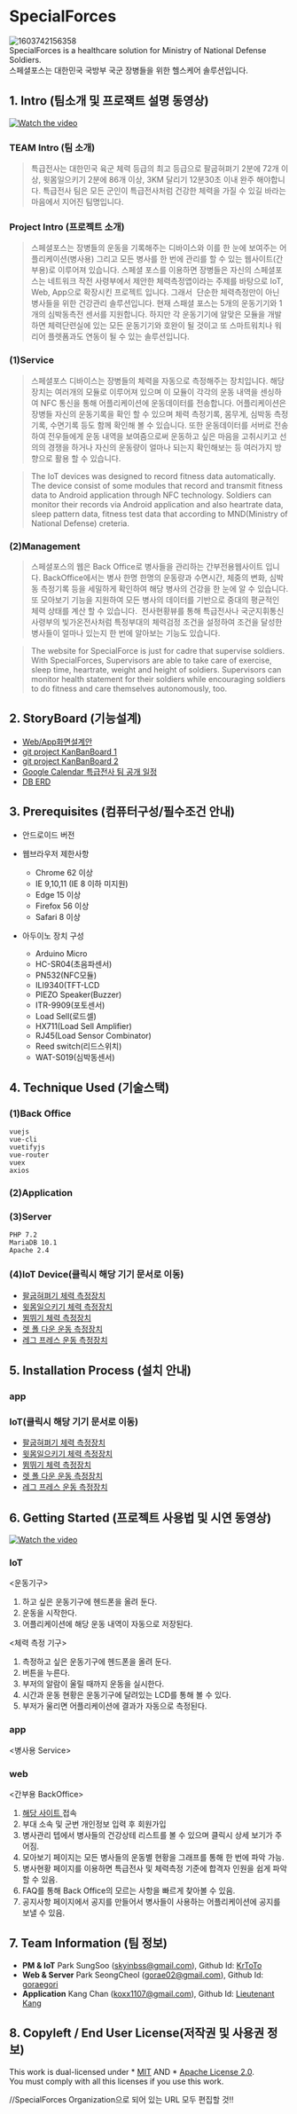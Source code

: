 # SpecialForces
![1603742156358](https://user-images.githubusercontent.com/26067127/97261793-eb641b00-1862-11eb-9595-28c4e3f7ec9e.jpg)</br>
SpecialForces is a healthcare solution for Ministry of National Defense Soldiers.</br>
스페셜포스는 대한민국 국방부 국군 장병들을 위한 헬스케어 솔루션입니다.

## 1. Intro (팀소개 및 프로잭트 설명 동영상)
[![Watch the video](https://img.youtube.com/vi/LjX3eVQdIyk/0.jpg)](https://www.youtube.com/watch?time_continue=117&v=LjX3eVQdIyk)</br>

### TEAM Intro (팀 소개)
>특급전사는 대한민국 육군 체력 등급의 최고 등급으로 팔굽혀펴기 2분에 72개 이상, 윗몸일으키기 2분에 86개 이상, 3KM 달리기 12분30초 이내 완주 해야합니다. 특급전사 팀은 모든 군인이 특급전사처럼 건강한 체력을 가질 수 있길 바라는 마음에서 지어진 팀명입니다.

### Project Intro (프로젝트 소개)
>스페셜포스는 장병들의 운동을 기록해주는 디바이스와 이를 한 눈에 보여주는 어플리케이션(병사용) 그리고 모든 병사를 한 번에 관리를 할 수 있는 웹사이트(간부용)로 이루어져 있습니다. 스페셜 포스를 이용하면 장병들은 자신의 스페셜포스는 네트워크 작전 사령부에서 제안한 체력측정앱이라는 주제를 바탕으로 IoT, Web, App으로 확장시킨 프로젝트 입니다. 그래서  단순한 체력측정만이 아닌 병사들을 위한 건강관리 솔루션입니다. 현재 스패셜 포스는 5개의 운동기기와 1개의 심박동측전 센서를 지원합니다. 하지만 각 운동기기에 알맞은 모듈을 개발하면 체력단련실에 있는 모든 운동기기와 호완이 될 것이고 또 스마트워치나 워리어 플렛폼과도 연동이 될 수 있는 솔루션입니다.

### (1)Service
>스페셜포스 디바이스는 장병들의 체력을 자동으로 측정해주는 장치입니다. 해당 장치는 여러개의 모듈로 이루어져 있으며 이 모듈이 각각의 운동 내역을 센싱하여 NFC 통신을 통해 어플리케이션에 운동데이터를 전송합니다. 어플리케이션은 장병들 자신의 운동기록을 확인 할 수 있으며 체력 측정기록, 몸무게, 심박동 측정기록, 수면기록 등도 함께 확인해 볼 수 있습니다. 또한 운동데이터를 서버로 전송하여 전우들에게 운동 내역을 보여줌으로써 운동하고 싶은 마음을 고취시키고 선의의 경쟁을 하거나 자신의 운동량이 얼마나 되는지 확인해보는 등 여러가지 방향으로 활용 할 수 있습니다.

>The IoT devices was designed to record fitness data automatically. The device consist of some modules that record and transmit fitness data to Android application through NFC technology. Soldiers can monitor their records via Android application and also heartrate data, sleep pattern data, fitness test data that according to MND(Ministry of National Defense) creteria.
### (2)Management
>스페셜포스의 웹은 Back Office로 병사들을 관리하는 간부전용웹사이트 입니다. BackOffice에서는 병사 한명 한명의 운동량과 수면시간, 체중의 변화, 심박동 측정기록 등을 세밀하게 확인하여 해당 병사의 건강을 한 눈에 알 수 있습니다. 또 모아보기 기능을 지원하여 모든 병사의 데이터를 기반으로 중대의 평균적인 체력 상태를 계산 할 수 있습니다.  전사현황뷰를 통해 특급전사나 국군지휘통신사령부의 빛가온전사처럼 특정부대의 체력검정 조건을 설정하여 조건을 달성한 병사들이 얼마나 있는지 한 번에 알아보는 기능도 있습니다.

>The website for SpecialForce is just for cadre that supervise soldiers. With SpecialForces, Supervisors are able to take care of exercise, sleep time, heartrate, weight and height of soldiers. Supervisors can monitor health statement for their soldiers while encouraging soldiers to do fitness and care themselves autonomously, too.
## 2. StoryBoard (기능설계)
- <a href = "화면정의서"> Web/App화면설계안 </a>
- <a href = "https://github.com/orgs/SpecailForces/projects/1"> git project KanBanBoard 1 </a>
- <a href = "https://github.com/osamhack2020/App_SpecialForces_SpecialWarrior/projects/2"> git project KanBanBoard 2 </a>
- <a href = "https://calendar.google.com/calendar/u/0?cid=OG1yZ3FhYTI5MTMwN2FldTZucDdvbXEwcmNAZ3JvdXAuY2FsZW5kYXIuZ29vZ2xlLmNvbQ"> Google Calendar 특급전사 팀 공개 일정 </a>
- <a href = "https://www.erdcloud.com/d/x3pmnS3jFMrxiPcaW"> DB ERD </a>

## 3. Prerequisites (컴퓨터구성/필수조건 안내)
- 안드로이드 버전

- 웹브라우저 제한사항
    - Chrome 62 이상
    - IE 9,10,11 (IE 8 이하 미지원)
    - Edge 15 이상
    - Firefox 56 이상
    - Safari 8 이상

- 아두이노 장치 구성
    - Arduino Micro
    - HC-SR04(초음파센서)
    - PN532(NFC모듈)
    - ILI9340(TFT-LCD
    - PIEZO Speaker(Buzzer)
    - ITR-9909(포토센서)
    - Load Sell(로드셀)
    - HX711(Load Sell Amplifier)
    - RJ45(Load Sensor Combinator)
    - Reed switch(리드스위치)
    - WAT-S019(심박동센서)

## 4. Technique Used (기술스택)
### (1)Back Office
    vuejs
    vue-cli
    vuetifyjs
    vue-router
    vuex
    axios
### (2)Application

### (3)Server
    PHP 7.2
    MariaDB 10.1
    Apache 2.4
### (4)IoT Device(클릭시 해당 기기 문서로 이동)
- <a href = "https://github.com/SpecailForces/SpecialForces-IoT/tree/master/devices/push_up#specialforces-push-up-auto-measuring-device">팔굽혀펴기 체력 측정장치</a>
- <a href = "https://github.com/SpecailForces/SpecialForces-IoT/tree/master/devices/sit_up#specialforces-sit-up-auto-measuring-device">윗몸일으키기 체력 측정장치</a>
- <a href = "https://github.com/SpecailForces/SpecialForces-IoT/tree/master/devices/run#specialforces-running-auto-measuring-device">뜀뛰기 체력 측정장치</a>
- <a href = "https://github.com/SpecailForces/SpecialForces-IoT/tree/master/devices/lat_pull_down#specialforces-lat-pull-down-auto-measuring-device">렛 폴 다운 운동 측정장치</a>
- <a href = "https://github.com/SpecailForces/SpecialForces-IoT/tree/master/devices/leg_press#specialforces-leg-press-auto-measuring-device">레그 프레스 운동 측정장치</a>

## 5. Installation Process (설치 안내)

### app

### IoT(클릭시 해당 기기 문서로 이동)
- <a href = "https://github.com/SpecailForces/SpecialForces-IoT/tree/master/devices/push_up#installation-process-%EC%84%A4%EC%B9%98-%EC%95%88%EB%82%B4">팔굽혀펴기 체력 측정장치</a>
- <a href = "https://github.com/SpecailForces/SpecialForces-IoT/tree/master/devices/sit_up#installation-process-%EC%84%A4%EC%B9%98-%EC%95%88%EB%82%B4">윗몸일으키기 체력 측정장치</a>
- <a href = "https://github.com/SpecailForces/SpecialForces-IoT/tree/master/devices/run#installation-process-%EC%84%A4%EC%B9%98-%EC%95%88%EB%82%B4">뜀뛰기 체력 측정장치</a>
- <a href = "https://github.com/SpecailForces/SpecialForces-IoT/tree/master/devices/lat_pull_down#installation-process-%EC%84%A4%EC%B9%98-%EC%95%88%EB%82%B4">렛 폴 다운 운동 측정장치</a>
- <a href = "https://github.com/SpecailForces/SpecialForces-IoT/tree/master/devices/leg_press#installation-process-%EC%84%A4%EC%B9%98-%EC%95%88%EB%82%B4">레그 프레스 운동 측정장치</a>

## 6. Getting Started (프로젝트 사용법 및 시연 동영상)
[![Watch the video](https://img.youtube.com/vi/LjX3eVQdIyk/0.jpg)](https://www.youtube.com/watch?time_continue=117&v=LjX3eVQdIyk)</br>
### IoT
<운동기구>
1. 하고 싶은 운동기구에 헨드폰을 올려 둔다.
2. 운동을 시작한다.
3. 어플리케이션에 해당 운동 내역이 자동으로 저장된다.

<체력 측정 기구>
1. 측정하고 싶은 운동기구에 헨드폰을 올려 둔다.
2. 버튼을 누른다.
3. 부저의 알람이 울릴 때까지 운동을 실시한다.
4. 시간과 운동 현황은 운동기구에 달려있는 LCD를 통해 볼 수 있다.
5. 부저가 울리면 어플리케이션에 결과가 자동으로 측정된다.

### app
<병사용 Service>


### web
<간부용 BackOffice>
1. <a href = "https://osamhack2020.github.io/Web_SpecialForces_SpecialWarrior"> 해당 사이트 </a> 접속
2. 부대 소속 및 군번 개인정보 입력 후 회원가입
3. 병사관리 텝에서 병사들의 건강상테 리스트를 볼 수 있으며 클릭시 상세 보기가 주어짐.
4. 모아보기 페이지는 모든 병사들의 운동별 현황을 그래프를 통해 한 번에 파악 가능.
5. 병사현황 페이지를 이용하면 특급전사 및 체력측정 기준에 합격자 인원을 쉽게 파악할 수 있음.
6. FAQ를 통해 Back Office의 모르는 사항을 빠르게 찾아볼 수 있음.
7. 공지사항 페이지에서 공지를 만들어서 병사들이 사용하는 어플리케이션에 공지를 보낼 수 있음.


## 7. Team Information (팀 정보)
- <b>PM & IoT</b> Park SungSoo (skyinbss@gmail.com), Github Id: <a href = "https://github.com/Moerai">KrToTo</a>
- <b>Web & Server</b> Park SeongCheol (gorae02@gmail.com), Github Id: <a href = "https://github.com/goraegori">goraegori</a>
- <b>Application</b> Kang Chan (koxx1107@gmail.com), Github Id: <a href = "https://github.com/LieutenantKang">Lieutenant Kang</a>

## 8. Copyleft / End User License(저작권 및 사용권 정보)
This work is dual-licensed under * [MIT](https://github.com/SpecailForces/SpecialForces-IoT/blob/master/MIT_license.md) AND * [Apache License 2.0](https://github.com/SpecailForces/SpecialForces-IoT/blob/master/Apache_license.md).</br>
You must comply with all this licenses if you use this work.</br>


//SpecialForces Organization으로 되어 있는 URL 모두 편집할 것!!

